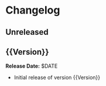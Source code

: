 # Changelog

## Unreleased

## {{Version}}

**Release Date:** $DATE

- Initial release of version {{Version}}

